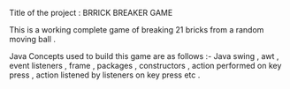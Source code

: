 Title of the project : BRRICK BREAKER GAME 

This is a working complete game of breaking 21 bricks from a random moving ball .


Java Concepts used to build this game are as follows :-
Java swing , awt , event listeners , frame , packages , constructors , action performed on key press , action listened by listeners on key press etc .

